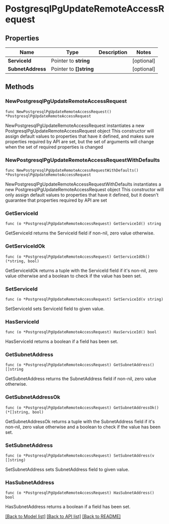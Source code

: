 # PostgresqlPgUpdateRemoteAccessRequest

## Properties

Name | Type | Description | Notes
------------ | ------------- | ------------- | -------------
**ServiceId** | Pointer to **string** |  | [optional] 
**SubnetAddress** | Pointer to **[]string** |  | [optional] 

## Methods

### NewPostgresqlPgUpdateRemoteAccessRequest

`func NewPostgresqlPgUpdateRemoteAccessRequest() *PostgresqlPgUpdateRemoteAccessRequest`

NewPostgresqlPgUpdateRemoteAccessRequest instantiates a new PostgresqlPgUpdateRemoteAccessRequest object
This constructor will assign default values to properties that have it defined,
and makes sure properties required by API are set, but the set of arguments
will change when the set of required properties is changed

### NewPostgresqlPgUpdateRemoteAccessRequestWithDefaults

`func NewPostgresqlPgUpdateRemoteAccessRequestWithDefaults() *PostgresqlPgUpdateRemoteAccessRequest`

NewPostgresqlPgUpdateRemoteAccessRequestWithDefaults instantiates a new PostgresqlPgUpdateRemoteAccessRequest object
This constructor will only assign default values to properties that have it defined,
but it doesn't guarantee that properties required by API are set

### GetServiceId

`func (o *PostgresqlPgUpdateRemoteAccessRequest) GetServiceId() string`

GetServiceId returns the ServiceId field if non-nil, zero value otherwise.

### GetServiceIdOk

`func (o *PostgresqlPgUpdateRemoteAccessRequest) GetServiceIdOk() (*string, bool)`

GetServiceIdOk returns a tuple with the ServiceId field if it's non-nil, zero value otherwise
and a boolean to check if the value has been set.

### SetServiceId

`func (o *PostgresqlPgUpdateRemoteAccessRequest) SetServiceId(v string)`

SetServiceId sets ServiceId field to given value.

### HasServiceId

`func (o *PostgresqlPgUpdateRemoteAccessRequest) HasServiceId() bool`

HasServiceId returns a boolean if a field has been set.

### GetSubnetAddress

`func (o *PostgresqlPgUpdateRemoteAccessRequest) GetSubnetAddress() []string`

GetSubnetAddress returns the SubnetAddress field if non-nil, zero value otherwise.

### GetSubnetAddressOk

`func (o *PostgresqlPgUpdateRemoteAccessRequest) GetSubnetAddressOk() (*[]string, bool)`

GetSubnetAddressOk returns a tuple with the SubnetAddress field if it's non-nil, zero value otherwise
and a boolean to check if the value has been set.

### SetSubnetAddress

`func (o *PostgresqlPgUpdateRemoteAccessRequest) SetSubnetAddress(v []string)`

SetSubnetAddress sets SubnetAddress field to given value.

### HasSubnetAddress

`func (o *PostgresqlPgUpdateRemoteAccessRequest) HasSubnetAddress() bool`

HasSubnetAddress returns a boolean if a field has been set.


[[Back to Model list]](../README.md#documentation-for-models) [[Back to API list]](../README.md#documentation-for-api-endpoints) [[Back to README]](../README.md)


